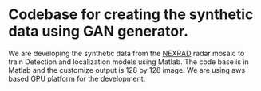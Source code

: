 # Codebase for creating the synthetic data using GAN generator.
We are developing the synthetic data from the [NEXRAD](https://mesonet.agron.iastate.edu/docs/nexrad_mosaic/) radar mosaic to train Detection and localization models using Matlab. The code base is in Matlab and the customize output is 128 by 128 image. We are using aws based GPU platform for the development.  
